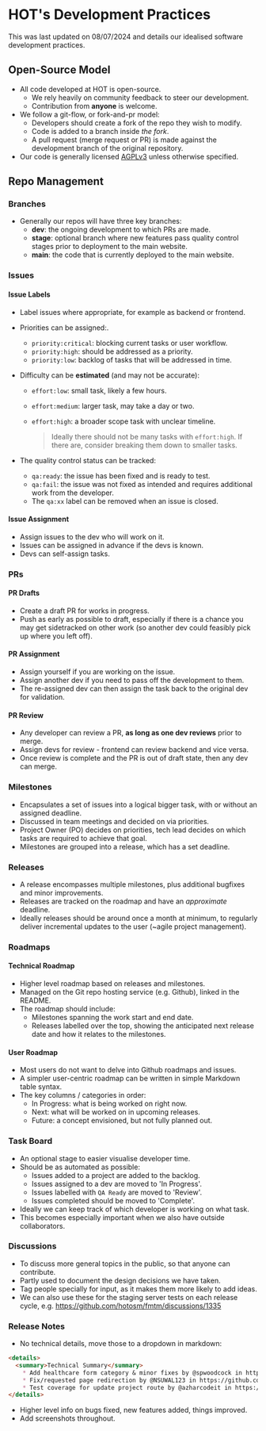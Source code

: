 # HOT's Development Practices

This was last updated on 08/07/2024 and details our idealised
software development practices.

## Open-Source Model

- All code developed at HOT is open-source.
  - We rely heavily on community feedback to steer our development.
  - Contribution from **anyone** is welcome.
- We follow a git-flow, or fork-and-pr model:
  - Developers should create a fork of the repo they wish to modify.
  - Code is added to a branch inside _the fork_.
  - A pull request (merge request or PR) is made against the development
    branch of the original repository.
- Our code is generally licensed
  [AGPLv3](https://www.gnu.org/licenses/agpl-3.0.en.html)
  unless otherwise specified.

## Repo Management

### Branches

- Generally our repos will have three key branches:
  - **dev**: the ongoing development to which PRs are made.
  - **stage**: optional branch where new features pass quality control
    stages prior to deployment to the main website.
  - **main**: the code that is currently deployed to the main website.

### Issues

#### Issue Labels

- Label issues where appropriate, for example as backend or frontend.
- Priorities can be assigned:.
  - `priority:critical`: blocking current tasks or user workflow.
  - `priority:high`: should be addressed as a priority.
  - `priority:low`: backlog of tasks that will be addressed in time.
- Difficulty can be **estimated** (and may not be accurate):

  - `effort:low`: small task, likely a few hours.
  - `effort:medium`: larger task, may take a day or two.
  - `effort:high`: a broader scope task with unclear timeline.

    > Ideally there should not be many tasks with `effort:high`.
    > If there are, consider breaking them down to smaller tasks.

- The quality control status can be tracked:
  - `qa:ready`: the issue has been fixed and is ready to test.
  - `qa:fail`: the issue was not fixed as intended and requires additional
    work from the developer.
  - The `qa:xx` label can be removed when an issue is closed.

#### Issue Assignment

- Assign issues to the dev who will work on it.
- Issues can be assigned in advance if the devs is known.
- Devs can self-assign tasks.

### PRs

#### PR Drafts

- Create a draft PR for works in progress.
- Push as early as possible to draft, especially if there is a chance you
  may get sidetracked on other work (so another dev could feasibly pick
  up where you left off).

#### PR Assignment

- Assign yourself if you are working on the issue.
- Assign another dev if you need to pass off the development to them.
- The re-assigned dev can then assign the task back to the original dev for
  validation.

#### PR Review

- Any developer can review a PR, **as long as one dev reviews** prior to
  merge.
- Assign devs for review - frontend can review backend and vice versa.
- Once review is complete and the PR is out of draft state, then any dev can
  merge.

### Milestones

- Encapsulates a set of issues into a logical bigger task, with or without
  an assigned deadline.
- Discussed in team meetings and decided on via priorities.
- Project Owner (PO) decides on priorities, tech lead decides on which tasks
  are required to achieve that goal.
- Milestones are grouped into a release, which has a set deadline.

### Releases

- A release encompasses multiple milestones, plus additional bugfixes
  and minor improvements.
- Releases are tracked on the roadmap and have an _approximate_ deadline.
- Ideally releases should be around once a month at minimum, to regularly
  deliver incremental updates to the user (~agile project management).

### Roadmaps

#### Technical Roadmap

- Higher level roadmap based on releases and milestones.
- Managed on the Git repo hosting service (e.g. Github), linked in the README.
- The roadmap should include:
  - Milestones spanning the work start and end date.
  - Releases labelled over the top, showing the anticipated next release date
    and how it relates to the milestones.

#### User Roadmap

- Most users do not want to delve into Github roadmaps and issues.
- A simpler user-centric roadmap can be written in simple Markdown
  table syntax.
- The key columns / categories in order:
  - In Progress: what is being worked on right now.
  - Next: what will be worked on in upcoming releases.
  - Future: a concept envisioned, but not fully planned out.

### Task Board

- An optional stage to easier visualise developer time.
- Should be as automated as possible:
  - Issues added to a project are added to the backlog.
  - Issues assigned to a dev are moved to 'In Progress'.
  - Issues labelled with `QA Ready` are moved to 'Review'.
  - Issues completed should be moved to 'Complete'.
- Ideally we can keep track of which developer is working on
  what task.
- This becomes especially important when we also have outside collaborators.

### Discussions

- To discuss more general topics in the public, so that anyone can contribute.
- Partly used to document the design decisions we have taken.
- Tag people specially for input, as it makes them more likely to add ideas.
- We can also use these for the staging server tests on each release cycle,
  e.g. <https://github.com/hotosm/fmtm/discussions/1335>

### Release Notes

- No technical details, move those to a dropdown in markdown:

```md
<details>
  <summary>Technical Summary</summary>
    * Add healthcare form category & minor fixes by @spwoodcock in https://github.com/hotosm/fmtm/pull/1555
    * Fix/requested page redirection by @NSUWAL123 in https://github.com/hotosm/fmtm/pull/1559
    * Test coverage for update project route by @azharcodeit in https://github.com/hotosm/fmtm/pull/1557
</details>
```

- Higher level info on bugs fixed, new features added, things improved.
- Add screenshots throughout.
